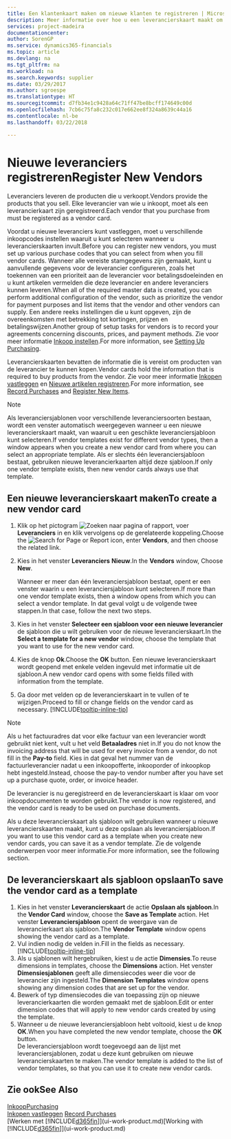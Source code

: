 ```yaml
---
title: Een klantenkaart maken om nieuwe klanten te registreren | Microsoft Docs
description: Meer informatie over hoe u een leverancierskaart maakt om een nieuwe leverancier te registreren.
services: project-madeira
documentationcenter: 
author: SorenGP
ms.service: dynamics365-financials
ms.topic: article
ms.devlang: na
ms.tgt_pltfrm: na
ms.workload: na
ms.search.keywords: supplier
ms.date: 03/29/2017
ms.author: sgroespe
ms.translationtype: HT
ms.sourcegitcommit: d7fb34e1c9428a64c71ff47be8bcff174649c00d
ms.openlocfilehash: 7cb6c75fa8c232c017e662ee8f324a8639c44a16
ms.contentlocale: nl-be
ms.lasthandoff: 03/22/2018

---
```

# <a name="register-new-vendors"></a><span data-ttu-id="be575-103">Nieuwe leveranciers registreren</span><span class="sxs-lookup"><span data-stu-id="be575-103">Register New Vendors</span></span>
<span data-ttu-id="be575-104">Leveranciers leveren de producten die u verkoopt.</span><span class="sxs-lookup"><span data-stu-id="be575-104">Vendors provide the products that you sell.</span></span> <span data-ttu-id="be575-105">Elke leverancier van wie u inkoopt, moet als een leverancierkaart zijn geregistreerd.</span><span class="sxs-lookup"><span data-stu-id="be575-105">Each vendor that you purchase from must be registered as a vendor card.</span></span>

<span data-ttu-id="be575-106">Voordat u nieuwe leveranciers kunt vastleggen, moet u verschillende inkoopcodes instellen waaruit u kunt selecteren wanneer u leverancierskaarten invult.</span><span class="sxs-lookup"><span data-stu-id="be575-106">Before you can register new vendors, you must set up various purchase codes that you can select from when you fill vendor cards.</span></span> <span data-ttu-id="be575-107">Wanneer alle vereiste stamgegevens zijn gemaakt, kunt u aanvullende gegevens voor de leverancier configureren, zoals het toekennen van een prioriteit aan de leverancier voor betalingsdoeleinden en u kunt artikelen vermelden die deze leverancier en andere leveranciers kunnen leveren.</span><span class="sxs-lookup"><span data-stu-id="be575-107">When all of the required master data is created, you can perform additional configuration of the vendor, such as prioritize the vendor for payment purposes and list items that the vendor and other vendors can supply.</span></span> <span data-ttu-id="be575-108">Een andere reeks instellingen die u kunt opgeven, zijn de overeenkomsten met betrekking tot kortingen, prijzen en betalingswijzen.</span><span class="sxs-lookup"><span data-stu-id="be575-108">Another group of setup tasks for vendors is to record your agreements concerning discounts, prices, and payment methods.</span></span> <span data-ttu-id="be575-109">Zie voor meer informatie [Inkoop instellen](purchasing-setup-purchasing.md).</span><span class="sxs-lookup"><span data-stu-id="be575-109">For more information, see [Setting Up Purchasing](purchasing-setup-purchasing.md).</span></span>

<span data-ttu-id="be575-110">Leverancierskaarten bevatten de informatie die is vereist om producten van de leverancier te kunnen kopen.</span><span class="sxs-lookup"><span data-stu-id="be575-110">Vendor cards hold the information that is required to buy products from the vendor.</span></span> <span data-ttu-id="be575-111">Zie voor meer informatie [Inkopen vastleggen](purchasing-how-record-purchases.md) en [Nieuwe artikelen registreren](inventory-how-register-new-items.md).</span><span class="sxs-lookup"><span data-stu-id="be575-111">For more information, see [Record Purchases](purchasing-how-record-purchases.md) and [Register New Items](inventory-how-register-new-items.md).</span></span>

> [!NOTE]  
>   <span data-ttu-id="be575-112">Als leveranciersjablonen voor verschillende leveranciersoorten bestaan, wordt een venster automatisch weergegeven wanneer u een nieuwe leverancierskaart maakt, van waaruit u een geschikte leveranciersjabloon kunt selecteren.</span><span class="sxs-lookup"><span data-stu-id="be575-112">If vendor templates exist for different vendor types, then a window appears when you create a new vendor card from where you can select an appropriate template.</span></span> <span data-ttu-id="be575-113">Als er slechts één leveranciersjabloon bestaat, gebruiken nieuwe leverancierkaarten altijd deze sjabloon.</span><span class="sxs-lookup"><span data-stu-id="be575-113">If only one vendor template exists, then new vendor cards always use that template.</span></span>

## <a name="to-create-a-new-vendor-card"></a><span data-ttu-id="be575-114">Een nieuwe leverancierskaart maken</span><span class="sxs-lookup"><span data-stu-id="be575-114">To create a new vendor card</span></span>
1. <span data-ttu-id="be575-115">Klik op het pictogram ![Zoeken naar pagina of rapport](media/ui-search/search_small.png "pictogram Zoeken naar pagina of rapport"), voer **Leveranciers** in en klik vervolgens op de gerelateerde koppeling.</span><span class="sxs-lookup"><span data-stu-id="be575-115">Choose the ![Search for Page or Report](media/ui-search/search_small.png "Search for Page or Report icon") icon, enter **Vendors**, and then choose the related link.</span></span>  
2. <span data-ttu-id="be575-116">Kies in het venster **Leveranciers** **Nieuw**.</span><span class="sxs-lookup"><span data-stu-id="be575-116">In the **Vendors** window, Choose **New**.</span></span>

    <span data-ttu-id="be575-117">Wanneer er meer dan één leveranciersjabloon bestaat, opent er een venster waarin u een leveranciersjabloon kunt selecteren.</span><span class="sxs-lookup"><span data-stu-id="be575-117">If more than one vendor template exists, then a window opens from which you can select a vendor template.</span></span> <span data-ttu-id="be575-118">In dat geval volgt u de volgende twee stappen.</span><span class="sxs-lookup"><span data-stu-id="be575-118">In that case, follow the next two steps.</span></span>
3. <span data-ttu-id="be575-119">Kies in het venster **Selecteer een sjabloon voor een nieuwe leverancier** de sjabloon die u wilt gebruiken voor de nieuwe leverancierskaart.</span><span class="sxs-lookup"><span data-stu-id="be575-119">In the **Select a template for a new vendor** window, choose the template that you want to use for the new vendor card.</span></span>
4. <span data-ttu-id="be575-120">Kies de knop **Ok**.</span><span class="sxs-lookup"><span data-stu-id="be575-120">Choose the **OK** button.</span></span> <span data-ttu-id="be575-121">Een nieuwe leverancierskaart wordt geopend met enkele velden ingevuld met informatie uit de sjabloon.</span><span class="sxs-lookup"><span data-stu-id="be575-121">A new vendor card opens with some fields filled with information from the template.</span></span>
5. <span data-ttu-id="be575-122">Ga door met velden op de leverancierskaart in te vullen of te wijzigen.</span><span class="sxs-lookup"><span data-stu-id="be575-122">Proceed to fill or change fields on the vendor card as necessary.</span></span> [!INCLUDE[tooltip-inline-tip](includes/tooltip-inline-tip_md.md)]

> [!NOTE]  
>   <span data-ttu-id="be575-123">Als u het factuuradres dat voor elke factuur van een leverancier wordt gebruikt niet kent, vult u het veld **Betaaladres** niet in.</span><span class="sxs-lookup"><span data-stu-id="be575-123">If you do not know the invoicing address that will be used for every invoice from a vendor, do not fill in the **Pay-to** field.</span></span> <span data-ttu-id="be575-124">Kies in dat geval het nummer van de factuurleverancier nadat u een inkoopofferte, inkooporder of inkoopkop hebt ingesteld.</span><span class="sxs-lookup"><span data-stu-id="be575-124">Instead, choose the pay-to vendor number after you have set up a purchase quote, order, or invoice header.</span></span>

<span data-ttu-id="be575-125">De leverancier is nu geregistreerd en de leverancierskaart is klaar om voor inkoopdocumenten te worden gebruikt.</span><span class="sxs-lookup"><span data-stu-id="be575-125">The vendor is now registered, and the vendor card is ready to be used on purchase documents.</span></span>

<span data-ttu-id="be575-126">Als u deze leverancierskaart als sjabloon wilt gebruiken wanneer u nieuwe leverancierskaarten maakt, kunt u deze opslaan als leveranciersjabloon.</span><span class="sxs-lookup"><span data-stu-id="be575-126">If you want to use this vendor card as a template when you create new vendor cards, you can save it as a vendor template.</span></span> <span data-ttu-id="be575-127">Zie de volgende onderwerpen voor meer informatie.</span><span class="sxs-lookup"><span data-stu-id="be575-127">For more information, see the following section.</span></span>

## <a name="to-save-the-vendor-card-as-a-template"></a><span data-ttu-id="be575-128">De leverancierskaart als sjabloon opslaan</span><span class="sxs-lookup"><span data-stu-id="be575-128">To save the vendor card as a template</span></span>
1. <span data-ttu-id="be575-129">Kies in het venster **Leverancierskaart** de actie **Opslaan als sjabloon**.</span><span class="sxs-lookup"><span data-stu-id="be575-129">In the **Vendor Card** window, choose the **Save as Template** action.</span></span> <span data-ttu-id="be575-130">Het venster **Leveranciersjabloon** opent de weergave van de leverancierkaart als sjabloon.</span><span class="sxs-lookup"><span data-stu-id="be575-130">The **Vendor Template** window opens showing the vendor card as a template.</span></span>
2. <span data-ttu-id="be575-131">Vul indien nodig de velden in.</span><span class="sxs-lookup"><span data-stu-id="be575-131">Fill in the fields as necessary.</span></span> [!INCLUDE[tooltip-inline-tip](includes/tooltip-inline-tip_md.md)]
3. <span data-ttu-id="be575-132">Als u sjablonen wilt hergebruiken, kiest u de actie **Dimensies**.</span><span class="sxs-lookup"><span data-stu-id="be575-132">To reuse dimensions in templates, choose the **Dimensions** action.</span></span> <span data-ttu-id="be575-133">Het venster **Dimensiesjablonen** geeft alle dimensiecodes weer die voor de leverancier zijn ingesteld.</span><span class="sxs-lookup"><span data-stu-id="be575-133">The **Dimension Templates** window opens showing any dimension codes that are set up for the vendor.</span></span>
4. <span data-ttu-id="be575-134">Bewerk of typ dimensiecodes die van toepassing zijn op nieuwe leverancierkaarten die worden gemaakt met de sjabloon.</span><span class="sxs-lookup"><span data-stu-id="be575-134">Edit or enter dimension codes that will apply to new vendor cards created by using the template.</span></span>
5. <span data-ttu-id="be575-135">Wanneer u de nieuwe leveranciersjabloon hebt voltooid, kiest u de knop **OK**.</span><span class="sxs-lookup"><span data-stu-id="be575-135">When you have completed the new vendor template, choose the **OK** button.</span></span>  
   <span data-ttu-id="be575-136">De leveranciersjabloon wordt toegevoegd aan de lijst met leveranciersjablonen, zodat u deze kunt gebruiken om nieuwe leverancierskaarten te maken.</span><span class="sxs-lookup"><span data-stu-id="be575-136">The vendor template is added to the list of vendor templates, so that you can use it to create new vendor cards.</span></span>

## <a name="see-also"></a><span data-ttu-id="be575-137">Zie ook</span><span class="sxs-lookup"><span data-stu-id="be575-137">See Also</span></span>
[<span data-ttu-id="be575-138">Inkoop</span><span class="sxs-lookup"><span data-stu-id="be575-138">Purchasing</span></span>](purchasing-manage-purchasing.md)  
<span data-ttu-id="be575-139">[Inkopen vastleggen](purchasing-how-record-purchases.md) </span><span class="sxs-lookup"><span data-stu-id="be575-139">[Record Purchases](purchasing-how-record-purchases.md) </span></span>  
<span data-ttu-id="be575-140">[Werken met [!INCLUDE[d365fin](includes/d365fin_md.md)]](ui-work-product.md)</span><span class="sxs-lookup"><span data-stu-id="be575-140">[Working with [!INCLUDE[d365fin](includes/d365fin_md.md)]](ui-work-product.md)</span></span>  

